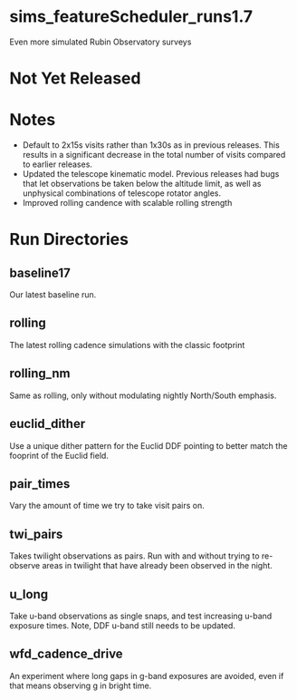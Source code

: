 # sims_featureScheduler_runs1.7
Even more simulated Rubin Observatory surveys


# Not Yet Released

# Notes

* Default to 2x15s visits rather than 1x30s as in previous releases. This results in a significant decrease in the total number of visits compared to earlier releases.
* Updated the telescope kinematic model. Previous releases had bugs that let observations be taken below the altitude limit, as well as unphysical combinations of telescope rotator angles.
* Improved rolling candence with scalable rolling strength



# Run Directories

## baseline17

Our latest baseline run. 

## rolling

The latest rolling cadence simulations with the classic footprint

## rolling_nm

Same as rolling, only without modulating nightly North/South emphasis.

## euclid_dither

Use a unique dither pattern for the Euclid DDF pointing to better match the fooprint of the Euclid field.

## pair_times

Vary the amount of time we try to take visit pairs on.

## twi_pairs

Takes twilight observations as pairs. Run with and without trying to re-observe areas in twilight that have already been observed in the night.

## u_long

Take u-band observations as single snaps, and test increasing u-band exposure times. Note, DDF u-band still needs to be updated.

## wfd_cadence_drive

An experiment where long gaps in g-band exposures are avoided, even if that means observing g in bright time.
